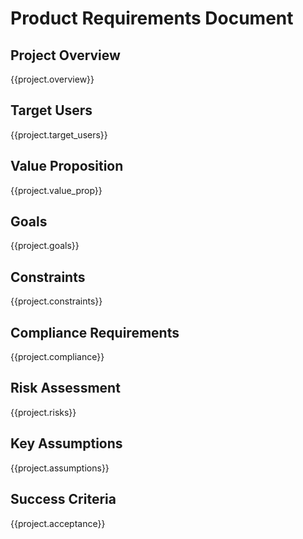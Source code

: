 # Product Requirements Document

## Project Overview
{{project.overview}}

## Target Users
{{project.target_users}}

## Value Proposition
{{project.value_prop}}

## Goals
{{project.goals}}

## Constraints
{{project.constraints}}

## Compliance Requirements
{{project.compliance}}

## Risk Assessment
{{project.risks}}

## Key Assumptions
{{project.assumptions}}

## Success Criteria
{{project.acceptance}}